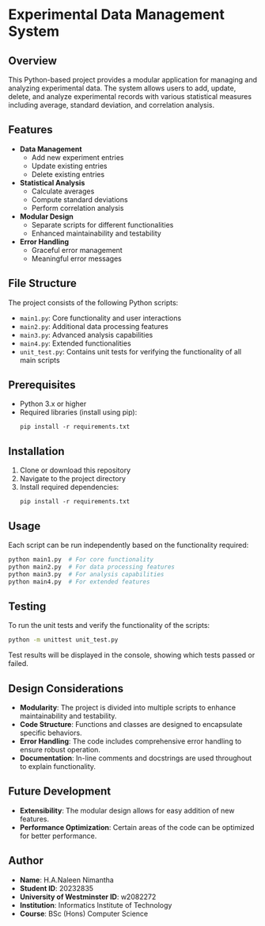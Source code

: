 # Experimental Data Management System

## Overview
This Python-based project provides a modular application for managing and analyzing experimental data. The system allows users to add, update, delete, and analyze experimental records with various statistical measures including average, standard deviation, and correlation analysis.

## Features
- **Data Management**
  - Add new experiment entries
  - Update existing entries
  - Delete existing entries
- **Statistical Analysis**
  - Calculate averages
  - Compute standard deviations
  - Perform correlation analysis
- **Modular Design**
  - Separate scripts for different functionalities
  - Enhanced maintainability and testability
- **Error Handling**
  - Graceful error management
  - Meaningful error messages

## File Structure
The project consists of the following Python scripts:

- `main1.py`: Core functionality and user interactions
- `main2.py`: Additional data processing features
- `main3.py`: Advanced analysis capabilities
- `main4.py`: Extended functionalities
- `unit_test.py`: Contains unit tests for verifying the functionality of all main scripts

## Prerequisites
- Python 3.x or higher
- Required libraries (install using pip):
  ```
  pip install -r requirements.txt
  ```

## Installation
1. Clone or download this repository
2. Navigate to the project directory
3. Install required dependencies:
   ```
   pip install -r requirements.txt
   ```

## Usage
Each script can be run independently based on the functionality required:

```bash
python main1.py  # For core functionality
python main2.py  # For data processing features
python main3.py  # For analysis capabilities
python main4.py  # For extended features
```

## Testing
To run the unit tests and verify the functionality of the scripts:

```bash
python -m unittest unit_test.py
```

Test results will be displayed in the console, showing which tests passed or failed.

## Design Considerations
- **Modularity**: The project is divided into multiple scripts to enhance maintainability and testability.
- **Code Structure**: Functions and classes are designed to encapsulate specific behaviors.
- **Error Handling**: The code includes comprehensive error handling to ensure robust operation.
- **Documentation**: In-line comments and docstrings are used throughout to explain functionality.

## Future Development
- **Extensibility**: The modular design allows for easy addition of new features.
- **Performance Optimization**: Certain areas of the code can be optimized for better performance.

## Author
- **Name**: H.A.Naleen Nimantha
- **Student ID**: 20232835
- **University of Westminster ID**: w2082272
- **Institution**: Informatics Institute of Technology
- **Course**: BSc (Hons) Computer Science

